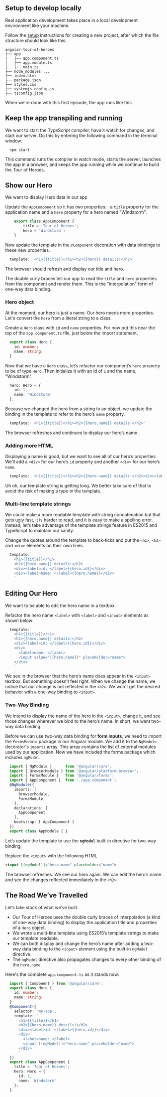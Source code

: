 ## Setup to develop locally
Real application development takes place in a local development environment like your machine.
  
Follow the [setup](../guide/setup.html) instructions for creating a new project, after which the file structure should look like this:

```
angular-tour-of-heroes  
├── app
|   ├── app.component.ts
|   ├── app.module.ts
|   ├── main.ts
├── node_modules ... 
├── index.html
├── package.json
├── styles.css
├── systemjs.config.js
├── tsconfig.json
```

When we're done with this first episode, the app runs like this.

## Keep the app transpiling and running
We want to start the TypeScript compiler, have it watch for changes, and start our server. 
Do this by entering the following command in the terminal window.

```shell
  npm start
```

This command runs the compiler in watch mode, starts the server, launches the app in a browser,
and keeps the app running while we continue to build the Tour of Heroes.

## Show our Hero

We want to display Hero data in our app

Update the `AppComponent` so it has two properties: &nbsp; a `title` property for the application name and a `hero` property
for a hero named "Windstorm".

```TypeScript
	export class AppComponent {
  		title = 'Tour of Heroes';
  		hero = 'Windstorm';
	}
```

Now update the template in the `@Component` decoration with data bindings to these new properties.

```TypeScript
  template: '<h1>{{title}}</h1><h2>{{hero}} details!</h2>'
```

The browser should refresh and display our title and hero.

The double curly braces tell our app to read the `title` and `hero` properties from the component and render them. This is the "interpolation" form of one-way data binding.

### Hero object

At the moment, our hero is just a name.  Our hero needs more properties. Let's convert the `hero` from a literal string to a class.

Create a `Hero` class with `id` and `name` properties. For now put this near the top of the `app.component.ts` file, just below the import statement.

```TypeScript
  export class Hero {
    id: number;
    name: string;
  }
```
Now that we have a `Hero` class, let’s refactor our component’s `hero` property to be of type `Hero`. Then initialize it with an id of `1` and the name, "Windstorm".

```TypeScript
  hero: Hero = {
    id: 1,
    name: 'Windstorm'
  };
```

Because we changed the hero from a string to an object, we update the binding in the template to refer to the hero’s `name` property.

```TypeScript
  template: '<h1>{{title}}</h1><h2>{{hero.name}} details!</h2>'
```

The browser refreshes and continues to display our hero’s name.

### Adding more HTML
Displaying a name is good, but we want to see all of our hero’s properties. We’ll add a `<div>` for our hero’s `id` property and another `<div>` for our hero’s `name`.

```TypeScript
  template: '<h1>{{title}}</h1><h2>{{hero.name}} details!</h2><div><label>id: </label>{{hero.id}}</div><div><label>name: </label>{{hero.name}}</div>'
```

Uh oh, our template string is getting long. We better take care of that to avoid the risk of making a typo in the template.

### Multi-line template strings

We could make a more readable template with string concatenation but that gets ugly fast, it is harder to read, and it is easy to make a spelling error. Instead, let’s take advantage of the template strings feature in ES2015 and TypeScript to maintain our sanity.

Change the quotes around the template to back-ticks and put the `<h1>`, `<h2>` and `<div>` elements on their own lines.

```TypeScript
  template:`
    <h1>{{title}}</h1>
    <h2>{{hero.name}} details!</h2>
    <div><label>id: </label>{{hero.id}}</div>
    <div><label>name: </label>{{hero.name}}</div>
    `
```
## Editing Our Hero

We want to be able to edit the hero name in a textbox.

Refactor the hero name `<label>` with `<label>` and `<input>` elements as shown below:

```TypeScript
  template:`
    <h1>{{title}}</h1>
    <h2>{{hero.name}} details!</h2>
    <div><label>id: </label>{{hero.id}}</div>
    <div>
      <label>name: </label>
      <input value="{{hero.name}}" placeholder="name">
    </div>
    `
```

We see in the browser that the hero’s name does appear in the `<input>` textbox. But something doesn’t feel right. When we change the name, we notice that our change is not reflected in the `<h2>`. We won't get the desired behavior with a one-way binding to `<input>`.

### Two-Way Binding

We intend to display the name of the hero in the `<input>`, change it, and see those changes wherever we bind to the hero’s name. In short, we want two-way data binding. 

Before we can use two-way data binding for **form inputs**, we need to import the `FormsModule` package in our Angular module. We add it to the `NgModule` decorator's `imports` array. This array contains the list of external modules used by our application. Now we have included the forms package which includes `ngModel`.

```TypeScript
  import { NgModule }      from '@angular/core';
  import { BrowserModule } from '@angular/platform-browser';
  import { FormsModule }   from '@angular/forms';
  import { AppComponent }  from './app.component';
  @NgModule({
    imports: [
      BrowserModule,
      FormsModule
    ],
    declarations: [
      AppComponent
    ],
    bootstrap: [ AppComponent ]
  })
  export class AppModule { }
```
Let’s update the template to use the  **`ngModel`** built-in directive for two-way binding.

Replace the `<input>` with the following HTML

```html
<input [(ngModel)]="hero.name" placeholder="name">
```
The browser refreshes. We see our hero again. We can edit the hero’s name and see the changes reflected immediately in the `<h2>`.

## The Road We’ve Travelled
Let’s take stock of what we’ve built.

* Our Tour of Heroes uses the double curly braces of interpolation (a kind of one-way data binding) to display the application title and properties of a `Hero` object.
* We wrote a multi-line template using ES2015’s template strings to make our template readable.
* We can both display and change the hero’s name after adding a two-way data binding to the `<input>` element using the built-in `ngModel` directive.
* The `ngModel` directive also propagates changes to every other binding of the `hero.name`.

Here's the complete `app.component.ts` as it stands now:

```TypeScript
  import { Component } from '@angular/core';
  export class Hero {
    id: number;
    name: string;
  }
  @Component({
    selector: 'my-app',
    template: `
      <h1>{{title}}</h1>
      <h2>{{hero.name}} details!</h2>
      <div><label>id: </label>{{hero.id}}</div>
      <div>
        <label>name: </label>
        <input [(ngModel)]="hero.name" placeholder="name">
      </div>
      `
  })
  export class AppComponent {
    title = 'Tour of Heroes';
    hero: Hero = {
      id: 1,
      name: 'Windstorm'
    };
  }
```
